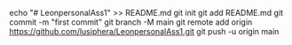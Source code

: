 echo "# LeonpersonalAss1" >> README.md
git init
git add README.md
git commit -m "first commit"
git branch -M main
git remote add origin https://github.com/lusiphera/LeonpersonalAss1.git
git push -u origin main
